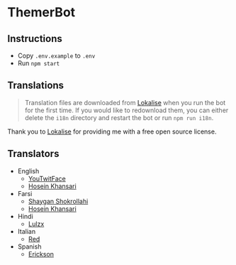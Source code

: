 # ThemerBot

## Instructions

-   Copy `.env.example` to `.env`
-   Run `npm start`

## Translations

> Translation files are downloaded from [Lokalise](https://lokalise.com/public/188240255de857128aa437.31917744/) when you run the bot for the first time. If you would like to redownload them, you can either delete the `i18n` directory and restart the bot or run `npm run i18n`.

Thank you to [Lokalise](https://lokalise.com) for providing me with a free open source license.

## Translators

-   English
    -   [YouTwitFace](https://github.com/YouTwitFace)
    -   [Hosein Khansari](https://github.com/hkh12)
-   Farsi
    -   [Shaygan Shokrollahi](https://github.com/sh-sh-dev)
    -   [Hosein Khansari](https://github.com/hkh12)
-   Hindi
    -   [Lulzx](https://t.me/Lulzx)
-   Italian
    -   [Red](https://t.me/redhz)
-   Spanish
    -   [Erickson](https://t.me/ericksonx)
